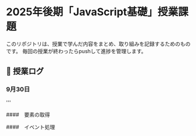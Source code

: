 # 2025年後期「JavaScript基礎」授業課題

このリポジトリは、授業で学んだ内容をまとめ、取り組みを記録するためのものです。
毎回の授業が終わったらpushして進捗を管理します。

## 📆 授業ログ

### 9月30日

'''


####　要素の取得

####　イベント処理
